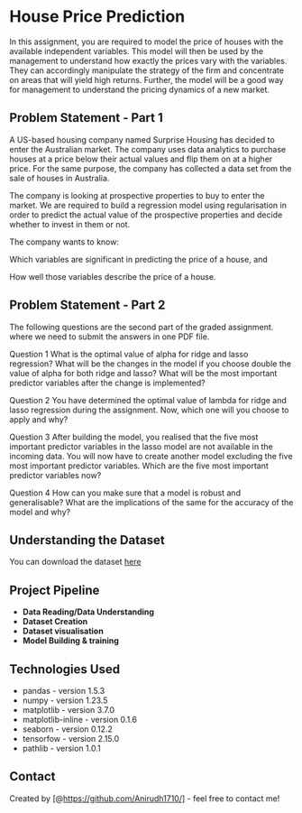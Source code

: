 # House Price Prediction
In this assignment, you are required to model the price of houses with the available independent variables. This model will then be used by the management to understand how exactly the prices vary with the variables. They can accordingly manipulate the strategy of the firm and concentrate on areas that will yield high returns. Further, the model will be a good way for management to understand the pricing dynamics of a new market.

## Problem Statement - Part 1
A US-based housing company named Surprise Housing has decided to enter the Australian market. The company uses data analytics to purchase houses at a price below their actual values and flip them on at a higher price. For the same purpose, the company has collected a data set from the sale of houses in Australia.

The company is looking at prospective properties to buy to enter the market. We are required to build a regression model using regularisation in order to predict the actual value of the prospective properties and decide whether to invest in them or not.

The company wants to know:

Which variables are significant in predicting the price of a house, and

How well those variables describe the price of a house.

## Problem Statement - Part 2
The following questions are the second part of the graded assignment. where we need to submit the answers in one PDF file.

Question 1
What is the optimal value of alpha for ridge and lasso regression? What will be the changes in the model if you choose double the value of alpha for both ridge and lasso? What will be the most important predictor variables after the change is implemented?

Question 2
You have determined the optimal value of lambda for ridge and lasso regression during the assignment. Now, which one will you choose to apply and why?

Question 3
After building the model, you realised that the five most important predictor variables in the lasso model are not available in the incoming data. You will now have to create another model excluding the five most important predictor variables. Which are the five most important predictor variables now?
 
Question 4
How can you make sure that a model is robust and generalisable? What are the implications of the same for the accuracy of the model and why?

## Understanding the Dataset
You can download the dataset [here](https://ml-course3-upgrad.s3.amazonaws.com/Assignment_+Advanced+Regression/train.csv)

## Project Pipeline
- **Data Reading/Data Understanding**
- **Dataset Creation**
- **Dataset visualisation**
- **Model Building & training**


## Technologies Used
- pandas - version 1.5.3
- numpy - version 1.23.5
- matplotlib - version 3.7.0
- matplotlib-inline - version 0.1.6
- seaborn - version 0.12.2
- tensorfow - version 2.15.0
- pathlib - version 1.0.1
  
## Contact
Created by [@https://github.com/Anirudh1710/] - feel free to contact me!
